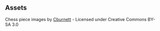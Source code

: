 ## Assets
Chess piece images by [Cburnett](https://commons.wikimedia.org/wiki/User:Cburnett) - Licensed under Creative Commons BY-SA 3.0
